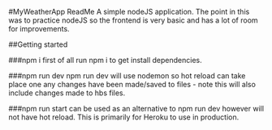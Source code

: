#MyWeatherApp ReadMe
A simple nodeJS application. The point in this was to practice nodeJS so the frontend is very basic and has a lot of room for improvements.

##Getting started

###npm i
first of all run npm i to get install dependencies.

###npm run dev
npm run dev will use nodemon so hot reload can take place one any changes have been made/saved to files - note this will also include changes made to hbs files.

###npm run start
can be used as an alternative to npm run dev however will not have hot reload. This is primarily for Heroku to use in production.
